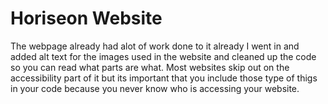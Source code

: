 # Horiseon Website

The webpage already had alot of work done to it already I went in and added alt text for the images used in the website and cleaned up the code so you can read what parts are what. Most websites skip out on the accessibility part of it but its important that you include those type of thigs in your code because you never know who is accessing your website. 
